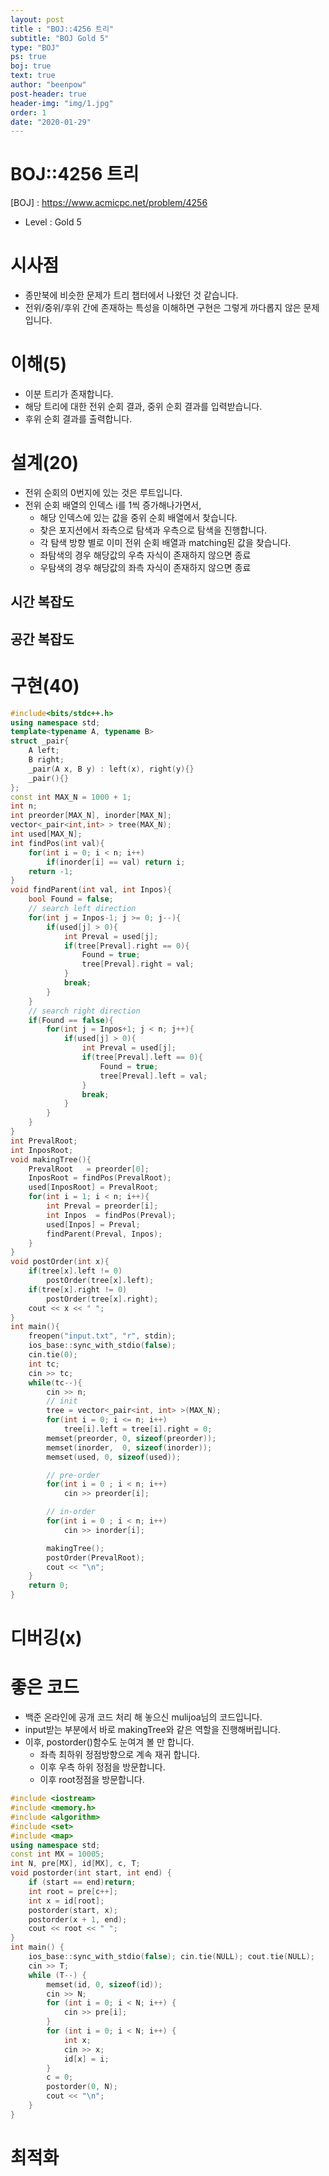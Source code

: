```yaml
---
layout: post
title : "BOJ::4256 트리"
subtitle: "BOJ Gold 5"
type: "BOJ"
ps: true
boj: true
text: true
author: "beenpow"
post-header: true
header-img: "img/1.jpg"
order: 1
date: "2020-01-29"
---
```


# BOJ::4256 트리
[BOJ] : <https://www.acmicpc.net/problem/4256>
- Level : Gold 5

# 시사점
- 종만북에 비슷한 문제가 트리 챕터에서 나왔던 것 같습니다.
- 전위/중위/후위 간에 존재하는 특성을 이해하면 구현은 그렇게 까다롭지 않은 문제입니다.

# 이해(5)
- 이분 트리가 존재합니다.
- 해당 트리에 대한 전위 순회 결과, 중위 순회 결과를 입력받습니다.
- 후위 순회 결과를 출력합니다.

# 설계(20)
- 전위 순회의 0번지에 있는 것은 루트입니다.
- 전위 순회 배열의 인덱스 i를 1씩 증가해나가면서,
  - 해당 인덱스에 있는 값을 중위 순회 배열에서 찾습니다.
  - 찾은 포지션에서 좌측으로 탐색과 우측으로 탐색을 진행합니다.
  - 각 탐색 방향 별로 이미 전위 순회 배열과 matching된 값을 찾습니다.
  - 좌탐색의 경우 해당값의 우측 자식이 존재하지 않으면 종료
  - 우탐색의 경우 해당값의 좌측 자식이 존재하지 않으면 종료 

## 시간 복잡도

## 공간 복잡도

# 구현(40)

```cpp
#include<bits/stdc++.h>
using namespace std;
template<typename A, typename B>
struct _pair{
    A left;
    B right;
    _pair(A x, B y) : left(x), right(y){}
    _pair(){}
};
const int MAX_N = 1000 + 1;
int n;
int preorder[MAX_N], inorder[MAX_N];
vector<_pair<int,int> > tree(MAX_N);
int used[MAX_N];
int findPos(int val){
    for(int i = 0; i < n; i++)
        if(inorder[i] == val) return i;
    return -1;
}
void findParent(int val, int Inpos){
    bool Found = false;
    // search left direction
    for(int j = Inpos-1; j >= 0; j--){
        if(used[j] > 0){
            int Preval = used[j];
            if(tree[Preval].right == 0){
                Found = true;
                tree[Preval].right = val;
            }
            break;
        }
    }
    // search right direction
    if(Found == false){
        for(int j = Inpos+1; j < n; j++){
            if(used[j] > 0){
                int Preval = used[j];
                if(tree[Preval].left == 0){
                    Found = true;
                    tree[Preval].left = val;
                }
                break;
            }
        }
    }
}
int PrevalRoot;
int InposRoot;
void makingTree(){
    PrevalRoot   = preorder[0];
    InposRoot = findPos(PrevalRoot);
    used[InposRoot] = PrevalRoot;
    for(int i = 1; i < n; i++){
        int Preval = preorder[i];
        int Inpos  = findPos(Preval);
        used[Inpos] = Preval;
        findParent(Preval, Inpos);
    }
}
void postOrder(int x){
    if(tree[x].left != 0)
        postOrder(tree[x].left);
    if(tree[x].right != 0)
        postOrder(tree[x].right);
    cout << x << " ";
}
int main(){
    freopen("input.txt", "r", stdin);
    ios_base::sync_with_stdio(false);
    cin.tie(0);
    int tc;
    cin >> tc;
    while(tc--){
        cin >> n;
        // init
        tree = vector<_pair<int, int> >(MAX_N);
        for(int i = 0; i <= n; i++)
            tree[i].left = tree[i].right = 0;
        memset(preorder, 0, sizeof(preorder));
        memset(inorder,  0, sizeof(inorder));
        memset(used, 0, sizeof(used));

        // pre-order
        for(int i = 0 ; i < n; i++)
            cin >> preorder[i];

        // in-order
        for(int i = 0 ; i < n; i++)
            cin >> inorder[i];

        makingTree();
        postOrder(PrevalRoot);
        cout << "\n";
    }
    return 0;
}
```

# 디버깅(x)

# 좋은 코드
- 백준 온라인에 공개 코드 처리 해 놓으신 mulijoa님의 코드입니다.
- input받는 부분에서 바로 makingTree와 같은 역할을 진행해버립니다.
- 이후, postorder()함수도 눈여겨 볼 만 합니다.
  - 좌측 최하위 정점방향으로 계속 재귀 합니다.
  - 이후 우측 하위 정점을 방문합니다.
  - 이후 root정점을 방문합니다.

```cpp
#include <iostream>
#include <memory.h>
#include <algorithm>
#include <set>
#include <map>
using namespace std;
const int MX = 10005;
int N, pre[MX], id[MX], c, T;
void postorder(int start, int end) {
	if (start == end)return;
	int root = pre[c++];
	int x = id[root];
	postorder(start, x);
	postorder(x + 1, end);
	cout << root << " ";
}
int main() {
	ios_base::sync_with_stdio(false); cin.tie(NULL); cout.tie(NULL);
	cin >> T;
	while (T--) {
		memset(id, 0, sizeof(id));
		cin >> N;
		for (int i = 0; i < N; i++) {
			cin >> pre[i];
		}
		for (int i = 0; i < N; i++) {
			int x;
			cin >> x;
			id[x] = i;
		}
		c = 0;
		postorder(0, N);
		cout << "\n";
	}
}
```

# 최적화
